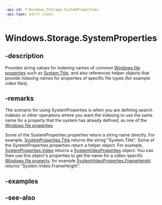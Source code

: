 ```yaml
---
-api-id: T:Windows.Storage.SystemProperties
-api-type: winrt class
---
```


<!-- Class syntax.
public class SystemProperties 
-->

# Windows.Storage.SystemProperties

## -description
Provides string values for indexing names of common [Windows file properties](https://msdn.microsoft.com/library/7532e58f-bbf2-4e36-9d81-c8e04b92cb7c) such as [System.Title](https://msdn.microsoft.com/library/windows/desktop/bb787584.aspx), and also references helper objects that provide indexing names for properties of specific file types (for example video files).

## -remarks
The scenario for using SystemProperties is when you are defining search indexes or other operations where you want the indexing to use the same name for a property that the system has already defined, as one of the [Windows file properties](https://msdn.microsoft.com/library/7532e58f-bbf2-4e36-9d81-c8e04b92cb7c).

Some of the SystemProperties properties return a string name directly. For example, [SystemProperties.Title](systemproperties_title.md) returns the string "System.Title". Some of the SystemProperties properties return a helper object. For example, [SystemProperties.Video](systemproperties_video.md) returns a [SystemVideoProperties](systemvideoproperties.md) object. You can then use this object's properties to get the name for a video-specific [Windows file property](https://msdn.microsoft.com/library/7532e58f-bbf2-4e36-9d81-c8e04b92cb7c), for example [SystemVideoProperties.FrameHeight](systemvideoproperties_frameheight.md) returns "System.Video.FrameHeight".

## -examples

## -see-also
